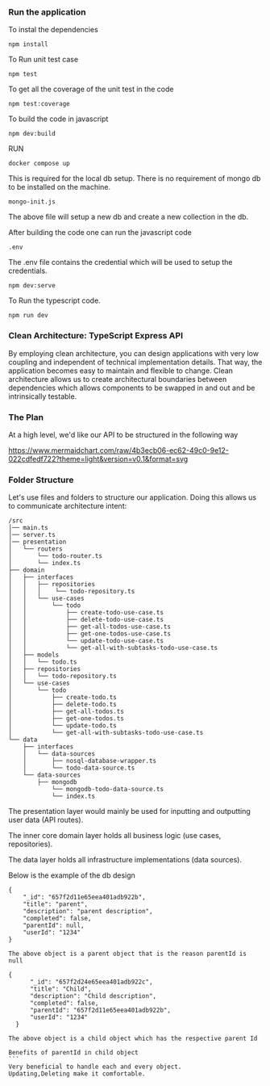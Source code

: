 ### Run the application

To instal the dependencies
```
npm install
```

To Run unit test case
```
npm test
```
To get all the coverage of the unit test in the code
```
npm test:coverage
```
To build the code in javascript
```
npm dev:build
```
RUN
```
docker compose up
```
This is required for the local db setup. There is no requirement of mongo db to be installed on the machine. 

```
mongo-init.js
```
The above file will setup a new db and create a new collection in the db.

After building the code one can run the javascript code

```
.env 
```
The .env file contains the credential which will be used to setup the credentials.

```
npm dev:serve
```
To Run the typescript code.
```
npm run dev
```


### Clean Architecture: TypeScript Express API
By employing clean architecture, you can design applications with very low coupling and independent of technical implementation details. That way, the application becomes easy to maintain and flexible to change. Clean architecture allows us to create architectural boundaries between dependencies which allows components to be swapped in and out and be intrinsically testable.


### The Plan
At a high level, we'd like our API to be structured in the following way

https://www.mermaidchart.com/raw/4b3ecb06-ec62-49c0-9e12-022cdfedf722?theme=light&version=v0.1&format=svg


### Folder Structure
Let's use files and folders to structure our application. Doing this allows us to communicate architecture intent:

```
/src
│── main.ts
│── server.ts
│── presentation
│   └── routers
│       └── todo-router.ts
│       └── index.ts
├── domain
│   ├── interfaces
│   │   ├── repositories
│   │   │    └── todo-repository.ts
│   │   └── use-cases
│   │       └── todo
│   │           ├── create-todo-use-case.ts
│   │           ├── delete-todo-use-case.ts
│   │           ├── get-all-todos-use-case.ts
│   │           ├── get-one-todos-use-case.ts
│   │           └── update-todo-use-case.ts
│   │           └── get-all-with-subtasks-todo-use-case.ts
│   ├── models
│   │   └── todo.ts
│   ├── repositories
│   │   └── todo-repository.ts
│   └── use-cases
│       └── todo
│           ├── create-todo.ts
│           ├── delete-todo.ts
│           ├── get-all-todos.ts
│           ├── get-one-todos.ts
│           └── update-todo.ts
│           └── get-all-with-subtasks-todo-use-case.ts
└── data
    ├── interfaces
    │   └── data-sources
    │       ├── nosql-database-wrapper.ts
    │       └── todo-data-source.ts
    └── data-sources
        ├── mongodb
            └── mongodb-todo-data-source.ts
            └── index.ts
```

The presentation layer would mainly be used for inputting and outputting user data (API routes).

The inner core domain layer holds all business logic (use cases, repositories).

The data layer holds all infrastructure implementations (data sources).

Below is the example of the db design

```
{
    "_id": "657f2d11e65eea401adb922b",
    "title": "parent",
    "description": "parent description",
    "completed": false,
    "parentId": null,
    "userId": "1234"
}
```
    The above object is a parent object that is the reason parentId is null
  ``` 
  {
        "_id": "657f2d24e65eea401adb922c",
        "title": "Child",
        "description": "Child description",
        "completed": false,
        "parentId": "657f2d11e65eea401adb922b",
        "userId": "1234"
    }

```
    The above object is a child object which has the respective parent Id

    Benefits of parentId in child object
    ```
    Very beneficial to handle each and every object.
    Updating,Deleting make it comfortable.
```
